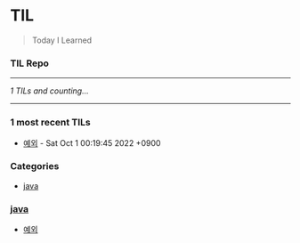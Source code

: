 # TIL
> Today I Learned

### TIL Repo
---


_1 TILs and counting..._

---

### 1 most recent TILs

- [예외](java/예외.md) - Sat Oct 1 00:19:45 2022 +0900

### Categories

- [java](#java)

### [java](#java)
- [예외](java/예외.md)



